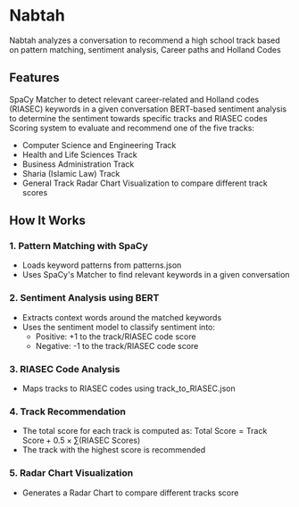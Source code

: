 # Nabtah 

Nabtah analyzes a conversation to recommend a high school track based on pattern matching, sentiment analysis, Career paths and Holland Codes

## Features
SpaCy Matcher to detect relevant career-related and Holland codes (RIASEC) keywords in a given conversation
BERT-based sentiment analysis to determine the sentiment towards specific tracks and RIASEC codes
Scoring system to evaluate and recommend one of the five tracks:
  - Computer Science and Engineering Track
  - Health and Life Sciences Track
  - Business Administration Track
  - Sharia (Islamic Law) Track
  - General Track
Radar Chart Visualization to compare different track scores

## How It Works
### 1. Pattern Matching with SpaCy
  - Loads keyword patterns from patterns.json
  - Uses SpaCy's Matcher to find relevant keywords in a given conversation

### 2. Sentiment Analysis using BERT
  - Extracts context words around the matched keywords
  - Uses the sentiment model to classify sentiment into:
    - Positive: +1 to the track/RIASEC code score
    - Negative: -1 to the track/RIASEC code score
   
### 3. RIASEC Code Analysis
  - Maps tracks to RIASEC codes using track_to_RIASEC.json

### 4. Track Recommendation
  - The total score for each track is computed as:
      $\text{Total Score} = \text{Track Score} + 0.5 \times \sum (\text{RIASEC Scores})$
  - The track with the highest score is recommended

### 5. Radar Chart Visualization
  - Generates a Radar Chart to compare different tracks score

